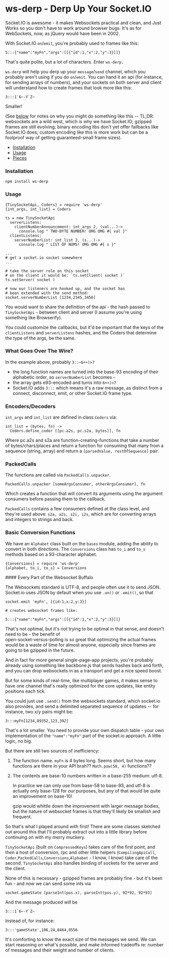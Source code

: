 ws-derp - Derp Up Your Socket.IO
===

Socket.IO is awesome - it makes Websockets practical
and clean, and Just Works so you don't have to work 
around browser bugs. It's as for WebSockets, now, 
as jQuery would have been in 2002.

With Socket.IO `on`/`emit`, you're probably used to frames like this:

    5:::{"name":"myFn","args":[[{"id":1,"x":2,"y":3}]]}

That's quite polite, but a lot of characters. Enter `ws-derp.`

`ws-derp` will help you derp up your `message`/`send` channel, which
you probably aren't using if you do `on`/`emit`. You can hand
it an api (for instance, for sending arrays of numbers), and your
sockets on both server and client will understand how to
create frames that look more like this:

    3:::1`6~-Y`Z~

Smaller!

(See [below](#buffalo) for notes on why you might do something like this --
TL;DR: websockets are a wild west, which is why we have Socket.IO;
gzipped frames are still evolving; binary encoding libs don't 
yet offer fallbacks like Socket.IO does; custom encoding like 
this is more work but can be a foolproof way of getting 
guaranteed-small frame sizes).

* [Installation](#installation)
* [Usage](#usage)
* [Pieces](#pieces)

### Installation

    npm install ws-derp

### Usage

    {TinySocketApi, Coders} = require 'ws-derp'
    {int_args, int_list} = Coders
    
    ts = new TinySocketApi
      serverListens:
        clientNumberAnnouncement: int_args 2, (val...)->
          console.log " TWO-BYTE NUMBER! OMG OMG #{ val }"
      clientListens:
        serverNumberList: int_list 2, (s...)->
          console.log " LIST OF NUMS! OMG OMG #{ s }"
    
    ...
    # get a socket.io socket somewhere
    ...
    
    # take the server role on this socket
    # on the client it would be: `ts.setClient( socket )`
    ts.setServer( socket )
    
    # now our listeners are hooked up, and the socket has
    # been extended with the send method:
    socket.serverNumberList [1234,2345,3456]

You would want to share the definition of the api - the hash passed
to `TinySocketApi` - between client and server (I assume you're
using something like Browserify).

You could customize the callbacks, but it'd be important that
the keys of the `clientListens` and `serverListens` hashes, and
the Coders that determine the type of the args, be the same.

### What Goes Over The Wire?

In the example above, probably `3::~6++)>7`

* the long function names are turned into the base-93
  encoding of their alphabetic order, so `serverNumberList`
  becomes `~`
* the array gets e93-encoded and turns into `6++)>7`
* Socket.IO adds `3:::` which means it's a raw message,
  as distinct from a connect, disconnect, emit, or other 
  Socket.IO frame type.

### Encoders/Decoders

`int_args` and `int_list` are defined in class `Coders` via:

    int_list = (bytes, fn) ->
      Coders.define_coder [[pc.a2s, pc.s2a, bytes]], fn
      
Where pc.a2s and s2a are function-creating-functions that
take a number of bytes/chars/places and return a function for consuming
that many from a sequence (string, array) and return 
a `[parsedValue, restOfSequence]` pair.

### PackedCalls

The functions are called via `PackedCalls.unpacker`.

    PackedCalls.unpacker [someArgsConsumer, otherArgsConsumer], fn
    
Which creates a function that will convert its arguments using the 
argument consumers before passing them to the callback.

`PackedCalls` contains a few consumers defined at the class
level, and they're used above: `s2a, a2s, s2i, i2s`, which are
for converting arrays and integers to strings and back.

### Basic Conversion Functions

We have an `Alphabet` class built on the `bases` module, adding
the ability to convert in both directions. The `Conversions` 
class has `to_i` and `to_s` methods based on a 93-character alphabet.

    {Conversions} = require 'ws-derp'
    {alphabet, to_i, to_s} = Conversions


<span id="buffalo">
#### Every Part of the Websocket Buffalo

The Websockets standard is UTF-8, and people often use it to 
send JSON. Socket.io uses JSON by default when you use `.on()` 
or `.emit()`, so that

    socket.emit 'myFn', [{id:1,x:2,y:3}]

    # creates websocket frames like:

    5:::{"name":"myFn","args":[[{"id":1,"x":2,"y":3}]]}

That's not optimal, but it's not trying to be optimal in that
sense, and doesn't need to be - the benefit of  
open-socket-versus-polling is so great that optimizing the actual frames would be 
a waste of time for almost anyone, especially since 
frames are going to be gzipped in the future.

And in fact for more general single-page-app projects, you're
probably already using something like backbone.js that sends hashes
back and forth, and you can drop websockets in as a transport and get a nice 
speed boost.

But for some kinds of real-time, like multiplayer games, it makes
sense to have one channel that's really optimized for the core
updates, like entity positions each tick.

You could just use `.send()` from the websockets standard, which
socket.io also provides, and send a delimited separated sequence
of updates -- for instance, two x/y pairs might be:

    3:::myFn[1234,89352,123,392]

That's a lot smaller. You need to provide your own dispatch table - 
your own implementation of the `"name":"myFn"` part of the 
socket.io approach. A little logic, no big.

But there are still two sources of inefficiency:

1. The function name. `myFn` is 4 bytes long. Seems short, but
   how many functions are there in your API brah?? `Math.pow(58, 4)` 
   functions??
   
2. The contents are base-10 numbers written in a base-255
   medium: utf-8.
   
   In practice we can only use from base-58
   to base-93, and utf-8 is actually only base-128 for our 
   purposes, but any of that would be 
   quite an improvement on base-10!
   
   gzip would whittle down the improvement with larger message
   bodies, but the nature of websocket frames is that they'll
   likely be smallish and frequent.
   
So that's what I played around with first! There are some classes
sketched out around this that I'll probably extract out into 
a little library before continuing on with my merry
muckery.

`TinySocketApi` (built on `CompressedKeys`) takes care 
of the first point, and then a host of conversion, 
rpc and other little helpers (`CompilingApiCall`,
`Coder`,`PackedCalls`,`Conversions`,`Alphabet` - I know, I know) take 
care of the second. `TinySocketApi` also handles binding 
of sockets for the server and the client.

None of this is necessary - gzipped frames are probably fine -
but it's been fun - and now we can send some ints via

    socket.gameState [parseInt(pos.x), parseInt(pos.y), 92*92, 92*93]

And the message produced will be

    3:::1`6~-Y`Z~

Instead of, for instance:

    3:::'gameState',106,24,8464,8556

It's comforting to know the exact size of the messages 
we send. We can start reasoning on what's possible, and make informed
tradeoffs re: number of messages and their weight and number of clients.
